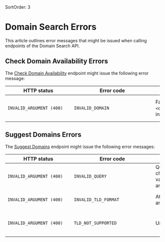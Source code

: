 SortOrder: 3
# Domain Search Errors


This article outlines error messages that might be issued when calling endpoints of the Domain Search API.


## Check Domain Availability Errors


The [Check Domain Availability](https://dev.wix.com/api/rest/account-level-apis/domain-search/check-domain-availibility) endpoint might issue the following error message:

| <div style="width:200px">HTTP status</div> | <div style="width:250px">Error code</div> | <div style="width:280px">Error message </div> | <div style="width:300px">Troubleshooting </div> |
| --------------------------- | ----------------------------------- | ------------------------------------------------------------ | ------------------------------ |
| `INVALID_ARGUMENT (400)` | `INVALID_DOMAIN` | Failed to extract root domain from `<domain>`, or TLD is missing or invalid. | Start a new query including a domain name and supported TLD. Domain name and TLD must be separated by a dot. For example, `my-new-domain.com`. |


## Suggest Domains Errors


The [Suggest Domains](https://dev.wix.com/api/rest/account-level-apis/domain-search/suggest-domains) endpoint might issue the following error messages:

| <div style="width:200px">HTTP status</div> | <div style="width:250px">Error code</div> | <div style="width:280px">Error message </div> | <div style="width:300px">Troubleshooting </div> |
| --------------------------- | ----------------------------------- | ------------------------------------------------------------ | ------------------------------ |
| `INVALID_ARGUMENT (400)` | `INVALID_QUERY` | Query `<query>` has invalid characters. Only alphanumeric values, hyphens, dots, and spaces are supported. | Start a new query using only alphanumeric values, hyphens, dots, and spaces. |
| `INVALID_ARGUMENT (400)` | `INVALID_TLD_FORMAT` | At least one element of the `tlds` array has an invalid format. | Start a new query using the correct TLD format. TLDs must not include the dot. For example, `com`, not `.com`. |
| `INVALID_ARGUMENT (400)` | `TLD_NOT_SUPPORTED` | Unsupported TLDs `<tlds>` found. | Start a new query with supported TLDs such as `com`, `net`, and `org`. Contact the [Wix B2B sales team](/docs/bizdev@wix.com) for more information. |
